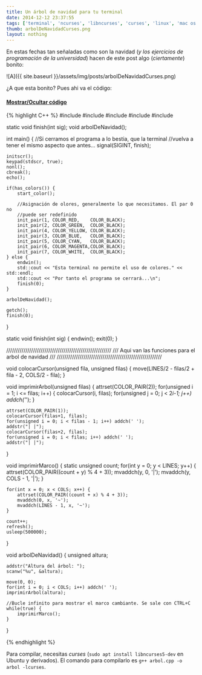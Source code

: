 ```yaml
---
title: Un árbol de navidad para tu terminal
date: 2014-12-12 23:37:55
tags: ['terminal', 'ncurses', 'libncurses', 'curses', 'linux', 'mac os x', 'navidad', 'arbol']
thumb: arbolDeNavidadCurses.png
layout: nothing
---
```

En estas fechas tan señaladas como son la navidad (_y los ejercicios de programación de la universidad_) hacen de este post algo (_ciertamente_) bonito:

![A]({{ site.baseurl }}/assets/img/posts/arbolDeNavidadCurses.png)

¿A que esta bonito? Pues ahi va el código:

<div class="panel-group" id="accordion" role="tablist" aria-multiselectable="true">
    <div class="panel panel-default">
        <div class="panel-heading" role="tab" id="show">
            <h4 class="panel-title">
                <a data-toggle="collapse" class="collapsed" data-parent="#accordion" href="#code" aria-expanded="false" aria-controls="code">Mostrar/Ocultar código</a>
            </h4>
        </div>
        <div id="code" class="panel-collapse collapse" role="tabpanel" aria-labelledby="show">
            <div class="panel-body">
{% highlight C++ %}
#include <iostream>
#include <curses.h>
#include <signal.h>
#include <unistd.h>
#include <stdlib.h>

static void finish(int sig);
void arbolDeNavidad();

int main() {
    //Si cerramos el programa a lo bestia, que la terminal
    //vuelva a tener el mismo aspecto que antes...
    signal(SIGINT, finish);

    initscr();
    keypad(stdscr, true);
    nonl();
    cbreak();
    echo();

    if(has_colors()) {
        start_color();

        //Asignación de olores, generalmente lo que necesitamos. El par 0 no
        //puede ser redefinido
        init_pair(1, COLOR_RED,    COLOR_BLACK);
        init_pair(2, COLOR_GREEN,  COLOR_BLACK);
        init_pair(4, COLOR_YELLOW, COLOR_BLACK);
        init_pair(3, COLOR_BLUE,   COLOR_BLACK);
        init_pair(5, COLOR_CYAN,   COLOR_BLACK);
        init_pair(6, COLOR_MAGENTA,COLOR_BLACK);
        init_pair(7, COLOR_WHITE,  COLOR_BLACK);
    } else {
        endwin();
        std::cout << "Esta terminal no permite el uso de colores." << std::endl;
        std::cout << "Por tanto el programa se cerrará...\n";
        finish(0);
    }

    arbolDeNavidad();

    getch();
    finish(0);
}

static void finish(int sig) {
    endwin();
    exit(0);
}

///////////////////////////////////////////////////////
/// Aqui van las funciones para el arbol de navidad ///
///////////////////////////////////////////////////////

void colocarCursor(unsigned fila, unsigned filas) {
    move(LINES/2 - filas/2 + fila - 2, COLS/2 - fila);
}

void imprimirArbol(unsigned filas) {
    attrset(COLOR_PAIR(2));
    for(unsigned i = 1; i <= filas; i++) {
        colocarCursor(i, filas);
        for(unsigned j = 0; j < 2*i-1; j++)
            addch('*');
    }

    attrset(COLOR_PAIR(1));
    colocarCursor(filas+1, filas);
    for(unsigned i = 0; i < filas - 1; i++) addch(' ');
    addstr("| |");
    colocarCursor(filas+2, filas);
    for(unsigned i = 0; i < filas; i++) addch(' ');
    addstr("| |");
}

void imprimirMarco() {
    static unsigned count;
    for(int y = 0; y < LINES; y++) {
        attrset(COLOR_PAIR((count + y) % 4 + 3));
        mvaddch(y, 0, '|');
        mvaddch(y, COLS - 1, '|');
    }

    for(int x = 0; x < COLS; x++) {
        attrset(COLOR_PAIR((count + x) % 4 + 3));
        mvaddch(0, x, '~');
        mvaddch(LINES - 1, x, '~');
    }

    count++;
    refresh();
    usleep(500000);
}

void arbolDeNavidad() {
    unsigned altura;

    addstr("Altura del árbol: ");
    scanw("%u", &altura);

    move(0, 0);
    for(int i = 0; i < COLS; i++) addch(' ');
    imprimirArbol(altura);

    //Bucle infinito para mostrar el marco cambiante. Se sale con CTRL+C
    while(true) {
        imprimirMarco();
    }
}

{% endhighlight %}
            </div>
        </div>
    </div>
</div>

Para compilar, necesitas _curses_ (`sudo apt install libncurses5-dev` en Ubuntu y derivados). El comando para compilarlo es `g++ arbol.cpp -o arbol -lcurses`.
